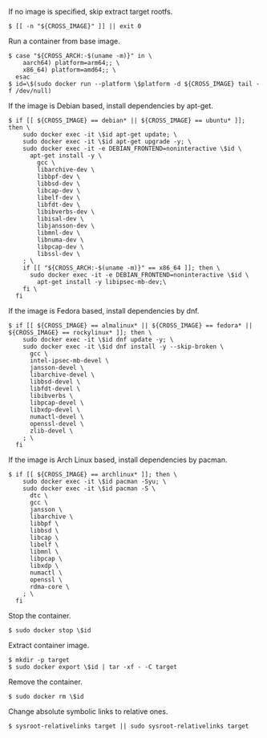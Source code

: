 If no image is specified, skip extract target rootfs.

```
$ [[ -n "${CROSS_IMAGE}" ]] || exit 0
```

Run a container from base image.

```
$ case "${CROSS_ARCH:-$(uname -m)}" in \
    aarch64) platform=arm64;; \
    x86_64) platform=amd64;; \
  esac
$ id=\$(sudo docker run --platform \$platform -d ${CROSS_IMAGE} tail -f /dev/null)
```

If the image is Debian based, install dependencies by apt-get.

```
$ if [[ ${CROSS_IMAGE} == debian* || ${CROSS_IMAGE} == ubuntu* ]]; then \
    sudo docker exec -it \$id apt-get update; \
    sudo docker exec -it \$id apt-get upgrade -y; \
    sudo docker exec -it -e DEBIAN_FRONTEND=noninteractive \$id \
      apt-get install -y \
        gcc \
        libarchive-dev \
        libbpf-dev \
        libbsd-dev \
        libcap-dev \
        libelf-dev \
        libfdt-dev \
        libibverbs-dev \
        libisal-dev \
        libjansson-dev \
        libmnl-dev \
        libnuma-dev \
        libpcap-dev \
        libssl-dev \
    ; \
    if [[ "${CROSS_ARCH:-$(uname -m)}" == x86_64 ]]; then \
      sudo docker exec -it -e DEBIAN_FRONTEND=noninteractive \$id \
        apt-get install -y libipsec-mb-dev;\
    fi \
  fi
```

If the image is Fedora based, install dependencies by dnf.

```
$ if [[ ${CROSS_IMAGE} == almalinux* || ${CROSS_IMAGE} == fedora* || ${CROSS_IMAGE} == rockylinux* ]]; then \
    sudo docker exec -it \$id dnf update -y; \
    sudo docker exec -it \$id dnf install -y --skip-broken \
      gcc \
      intel-ipsec-mb-devel \
      jansson-devel \
      libarchive-devel \
      libbsd-devel \
      libfdt-devel \
      libibverbs \
      libpcap-devel \
      libxdp-devel \
      numactl-devel \
      openssl-devel \
      zlib-devel \
    ; \
  fi
```

If the image is Arch Linux based, install dependencies by pacman.

```
$ if [[ ${CROSS_IMAGE} == archlinux* ]]; then \
    sudo docker exec -it \$id pacman -Syu; \
    sudo docker exec -it \$id pacman -S \
      dtc \
      gcc \
      jansson \
      libarchive \
      libbpf \
      libbsd \
      libcap \
      libelf \
      libmnl \
      libpcap \
      libxdp \
      numactl \
      openssl \
      rdma-core \
    ; \
  fi
```

Stop the container.

```
$ sudo docker stop \$id
```

Extract container image.

```
$ mkdir -p target
$ sudo docker export \$id | tar -xf - -C target
```

Remove the container.

```
$ sudo docker rm \$id
```

Change absolute symbolic links to relative ones.

```
$ sysroot-relativelinks target || sudo sysroot-relativelinks target
```
